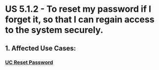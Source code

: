 # US 5.1.2 - To reset my password if I forget it, so that I can regain access to the system securely.

## 1. Affected Use Cases:

### [UC Reset Password](../../../UCs/ResetPassword/readme.md)